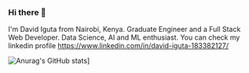### Hi there 👋

I'm David Iguta from Nairobi, Kenya. Graduate Engineer and a Full Stack Web Developer. Data Science, AI and ML enthusiast. 
You can check my linkedin profile https://www.linkedin.com/in/david-iguta-183382127/


![Anurag's GitHub stats](https://github-readme-stats.vercel.app/api?username=iguta&count_private=true&hide=issues,contribs&show_icons=true&theme=tokyonight)]

<!--
**Iguta/Iguta** is a ✨ _special_ ✨ repository because its `README.md` (this file) appears on your GitHub profile.

Here are some ideas to get you started:

- 🔭 I’m currently working on ...
- 🌱 I’m currently learning ...
- 👯 I’m looking to collaborate on ...
- 🤔 I’m looking for help with ...
- 💬 Ask me about ...
- 📫 How to reach me: ...
- 😄 Pronouns: ...
- ⚡ Fun fact: ...
-->
